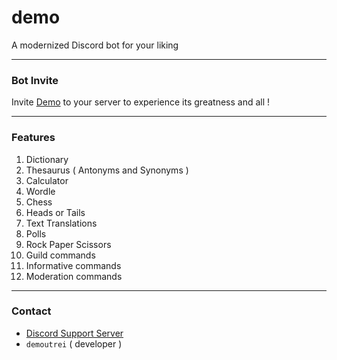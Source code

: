 # demo
A modernized Discord bot for your liking

---

### Bot Invite
Invite [Demo](https://discord.com/api/oauth2/authorize?client_id=1169799947021975633&permissions=1632222178374&scope=bot+applications.commands) to your server to experience its greatness and all !

---

### Features
1. Dictionary
2. Thesaurus ( Antonyms and Synonyms )
3. Calculator
4. Wordle
5. Chess
6. Heads or Tails
7. Text Translations
8. Polls
9. Rock Paper Scissors
10. Guild commands
11. Informative commands
12. Moderation commands

---

### Contact
- [Discord Support Server](https://discord.gg/mXSXzc4SJB)
- ` demoutrei ` ( developer )

